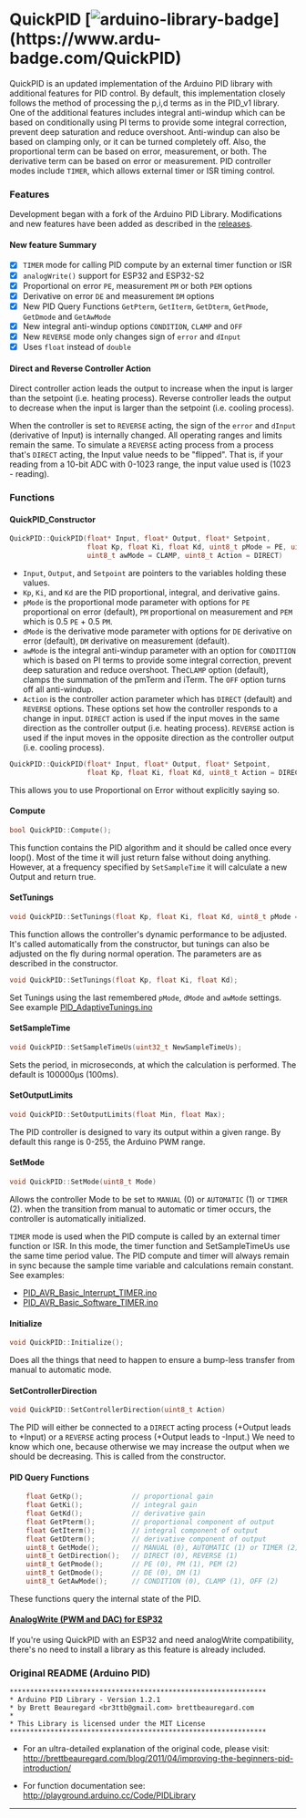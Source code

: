 # QuickPID   [![arduino-library-badge](https://www.ardu-badge.com/badge/QuickPID.svg?)](https://www.ardu-badge.com/QuickPID)

QuickPID is an updated implementation of the Arduino PID library with additional features for PID control. By default, this implementation closely follows the method of processing the p,i,d terms as in the PID_v1 library. One of the additional features includes integral anti-windup which can be based on conditionally using PI terms to provide some integral correction, prevent deep saturation and reduce overshoot. Anti-windup can also be based on clamping only, or it can be turned completely off. Also, the proportional term can be based on error, measurement, or both. The derivative term can be based on error or measurement.  PID controller modes include `TIMER`, which allows external timer or ISR timing control.

### Features

Development began with a fork of the Arduino PID Library. Modifications and new features have been added as described in the [releases](https://github.com/Dlloydev/QuickPID/releases).

#### New feature Summary

- [x] `TIMER` mode for calling PID compute by an external timer function or ISR
- [x] `analogWrite()` support for ESP32 and ESP32-S2 
- [x] Proportional on error `PE`, measurement `PM` or both `PEM` options
- [x] Derivative on error `DE` and measurement `DM` options
- [x] New PID Query Functions `GetPterm`, `GetIterm`, `GetDterm`, `GetPmode`, `GetDmode` and `GetAwMode`
- [x] New integral anti-windup options `CONDITION`, `CLAMP` and `OFF` 
- [x] New `REVERSE` mode only changes sign of `error` and `dInput`
- [x] Uses `float` instead of `double`

#### Direct and Reverse Controller Action

Direct controller action leads the output to increase when the input is larger than the setpoint (i.e. heating process). Reverse controller leads the output to decrease when the input is larger than the setpoint (i.e. cooling process).

When the controller is set to `REVERSE` acting, the sign of the `error` and `dInput` (derivative of Input) is internally changed. All operating ranges and limits remain the same. To simulate a `REVERSE` acting process from a process that's  `DIRECT` acting, the Input value needs to be "flipped". That is, if your reading from a 10-bit ADC with 0-1023 range, the input value used is (1023 - reading).

### Functions

#### QuickPID_Constructor

```c++
QuickPID::QuickPID(float* Input, float* Output, float* Setpoint,
                   float Kp, float Ki, float Kd, uint8_t pMode = PE, uint8_t dMode = DM,
                   uint8_t awMode = CLAMP, uint8_t Action = DIRECT)
```

- `Input`, `Output`, and `Setpoint` are pointers to the variables holding these values.
- `Kp`, `Ki`, and `Kd` are the PID proportional, integral, and derivative gains.
- `pMode` is the proportional mode parameter with options for `PE` proportional on error (default), `PM`  proportional on measurement and `PEM` which is 0.5 `PE` + 0.5 `PM`. 
- `dMode` is the derivative mode parameter with options for `DE` derivative on error (default), `DM` derivative on measurement (default).
- `awMode` is the integral anti-windup parameter with an option for `CONDITION` which is based on PI terms to provide some integral correction, prevent deep saturation and reduce overshoot. The`CLAMP` option (default), clamps the summation of the pmTerm and iTerm. The `OFF` option turns off all anti-windup.
- `Action` is the controller action parameter which has `DIRECT` (default)  and `REVERSE` options. These options set how the controller responds to a change in input.  `DIRECT` action is used if the input moves in the same direction as the controller output (i.e. heating process). `REVERSE` action is used if the input moves in the opposite direction as the controller output (i.e. cooling process).

```c++
QuickPID::QuickPID(float* Input, float* Output, float* Setpoint,
                   float Kp, float Ki, float Kd, uint8_t Action = DIRECT)
```

This allows you to use Proportional on Error without explicitly saying so.

#### Compute

```c++
bool QuickPID::Compute();
```

This function contains the PID algorithm and it should be called once every loop(). Most of the time it will just return false without doing anything. However, at a  frequency specified by `SetSampleTime` it will calculate a new Output and return true.

#### SetTunings

```c++
void QuickPID::SetTunings(float Kp, float Ki, float Kd, uint8_t pMode = PE, uint8_t dMode = DM, uint8_t awMode = CLAMP)
```

This function allows the controller's dynamic performance to be adjusted. It's called automatically from the constructor, but tunings can also be adjusted on the fly during normal operation. The parameters are as described in the constructor.

```c++
void QuickPID::SetTunings(float Kp, float Ki, float Kd);
```

Set Tunings using the last remembered `pMode`, `dMode` and `awMode` settings. See example [PID_AdaptiveTunings.ino](https://github.com/Dlloydev/QuickPID/blob/master/examples/PID_AdaptiveTunings/PID_AdaptiveTunings.ino)

#### SetSampleTime

```c++
void QuickPID::SetSampleTimeUs(uint32_t NewSampleTimeUs);
```

Sets the period, in microseconds, at which the calculation is performed. The default is 100000µs (100ms).

#### SetOutputLimits

```c++
void QuickPID::SetOutputLimits(float Min, float Max);
```

The PID controller is designed to vary its output within a given range.  By default this range is 0-255, the Arduino PWM range.

#### SetMode

```c++
void QuickPID::SetMode(uint8_t Mode)
```

Allows the controller Mode to be set to `MANUAL` (0) or `AUTOMATIC` (1) or `TIMER` (2). when the transition from manual to automatic  or timer occurs, the controller is automatically initialized. 

`TIMER` mode is used when the PID compute is called by an external timer function or ISR. In this mode, the timer function and SetSampleTimeUs use the same time period value. The PID compute and timer will always remain in sync because the sample time variable and calculations remain constant. See examples:

- [PID_AVR_Basic_Interrupt_TIMER.ino](https://github.com/Dlloydev/QuickPID/blob/master/examples/PID_AVR_Basic_Interrupt_TIMER/PID_AVR_Basic_Interrupt_TIMER.ino)
- [PID_AVR_Basic_Software_TIMER.ino](https://github.com/Dlloydev/QuickPID/blob/master/examples/PID_AVR_Basic_Software_TIMER/PID_AVR_Basic_Software_TIMER.ino)

#### Initialize

```c++
void QuickPID::Initialize();
```

Does all the things that need to happen to ensure a bump-less transfer from manual to automatic mode.

#### SetControllerDirection

```c++
void QuickPID::SetControllerDirection(uint8_t Action)
```

The PID will either be connected to a `DIRECT` acting process (+Output leads to +Input) or a `REVERSE` acting process (+Output leads to -Input.) We need to know which one, because otherwise we may increase the output when we should be decreasing. This is called from the constructor.

#### PID Query Functions

```c++
    float GetKp();            // proportional gain
    float GetKi();            // integral gain
    float GetKd();            // derivative gain
    float GetPterm();         // proportional component of output
    float GetIterm();         // integral component of output
    float GetDterm();         // derivative component of output
    uint8_t GetMode();        // MANUAL (0), AUTOMATIC (1) or TIMER (2)
    uint8_t GetDirection();   // DIRECT (0), REVERSE (1)
    uint8_t GetPmode();       // PE (0), PM (1), PEM (2)
    uint8_t GetDmode();       // DE (0), DM (1)
    uint8_t GetAwMode();      // CONDITION (0), CLAMP (1), OFF (2)
```

These functions query the internal state of the PID.

#### [AnalogWrite (PWM and DAC) for ESP32](https://github.com/Dlloydev/ESP32-ESP32S2-AnalogWrite)

If you're using QuickPID with an ESP32 and need analogWrite compatibility, there's no need to install a library as this feature is already included.

### Original README (Arduino PID)

```
***************************************************************
* Arduino PID Library - Version 1.2.1
* by Brett Beauregard <br3ttb@gmail.com> brettbeauregard.com
*
* This Library is licensed under the MIT License
***************************************************************
```

 - For an ultra-detailed explanation of the original code, please visit:
   http://brettbeauregard.com/blog/2011/04/improving-the-beginners-pid-introduction/

 - For function documentation see:  http://playground.arduino.cc/Code/PIDLibrary

------

